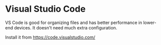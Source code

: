 # Visual Studio Code
VS Code is good for organizing files and has better performance in lower-end devices.
It doesn't need much extra configuration.

Install it from https://code.visualstudio.com/
